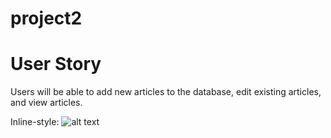 # project2

# User Story
Users will be able to add new articles to the database, edit existing articles, and view articles.

Inline-style:
![alt text](./project2/user_story.pages "User Story")



